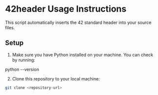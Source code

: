 # 42header Usage Instructions

This script automatically inserts the 42 standard header into your source files.

## Setup

1. Make sure you have Python installed on your machine. You can check by running:

python --version

2. Clone this repository to your local machine:
```bash
git clone <repository-url>